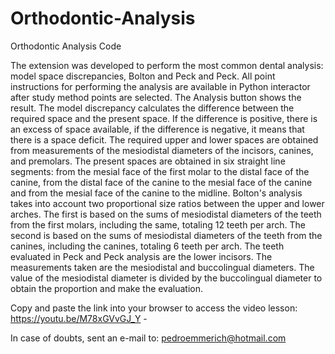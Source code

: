 # Orthodontic-Analysis
 Orthodontic Analysis Code
 
The extension was developed to perform the most common dental analysis: model space discrepancies, Bolton and Peck and Peck. All point instructions for performing the analysis are available in Python interactor after study method points are selected. The Analysis button shows the result.
The model discrepancy calculates the difference between the required space and the present space. If the difference is positive, there is an excess of space available, if the difference is negative, it means that there is a space deficit.
The required upper and lower spaces are obtained from measurements of the mesiodistal diameters of the incisors, canines, and premolars. The present spaces are obtained in six straight line segments: from the mesial face of the first molar to the distal face of the canine, from the distal face of the canine to the mesial face of the canine and from the mesial face of the canine to the midline.
Bolton's analysis takes into account two proportional size ratios between the upper and lower arches. The first is based on the sums of mesiodistal diameters of the teeth from the first molars, including the same, totaling 12 teeth per arch. The second is based on the sums of mesiodistal diameters of the teeth from the canines, including the canines, totaling 6 teeth per arch.
The teeth evaluated in Peck and Peck analysis are the lower incisors. The measurements taken are the mesiodistal and buccolingual diameters. The value of the mesiodistal diameter is divided by the buccolingual diameter to obtain the proportion and make the evaluation.


Copy and paste the link into your browser to access the video lesson:  https://youtu.be/M78xGVvGJ_Y                 -                   

In case of doubts, sent an e-mail to: pedroemmerich@hotmail.com
